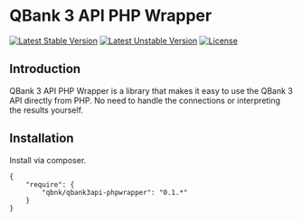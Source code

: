 # QBank 3 API PHP Wrapper #

[![Latest Stable Version](https://poser.pugx.org/qbnk/qbank3api-phpwrapper/v/stable.svg)](https://packagist.org/packages/qbnk/qbank3api-phpwrapper)
[![Latest Unstable Version](https://poser.pugx.org/qbnk/qbank3api-phpwrapper/v/unstable.svg)](https://packagist.org/packages/qbnk/qbank3api-phpwrapper)
[![License](https://poser.pugx.org/qbnk/qbank3api-phpwrapper/license.svg)](https://packagist.org/packages/qbnk/qbank3api-phpwrapper)

## Introduction ##

QBank 3 API PHP Wrapper is a library that makes it easy to use the QBank 3 API directly from PHP. No need to handle the
connections or interpreting the results yourself.

## Installation ##

Install via composer.

	{
		"require": {
			"qbnk/qbank3api-phpwrapper": "0.1.*"
		}
	}